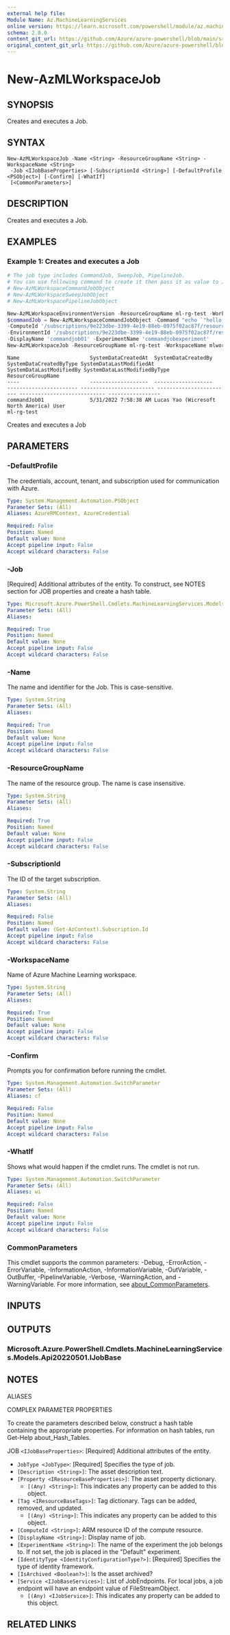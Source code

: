 ```yaml
---
external help file: 
Module Name: Az.MachineLearningServices
online version: https://learn.microsoft.com/powershell/module/az.machinelearningservices/new-azmlworkspacejob
schema: 2.0.0
content_git_url: https://github.com/Azure/azure-powershell/blob/main/src/MachineLearningServices/MachineLearningServices/help/New-AzMLWorkspaceJob.md
original_content_git_url: https://github.com/Azure/azure-powershell/blob/main/src/MachineLearningServices/MachineLearningServices/help/New-AzMLWorkspaceJob.md
---
```


# New-AzMLWorkspaceJob

## SYNOPSIS
Creates and executes a Job.

## SYNTAX

```
New-AzMLWorkspaceJob -Name <String> -ResourceGroupName <String> -WorkspaceName <String>
 -Job <IJobBaseProperties> [-SubscriptionId <String>] [-DefaultProfile <PSObject>] [-Confirm] [-WhatIf]
 [<CommonParameters>]
```

## DESCRIPTION
Creates and executes a Job.

## EXAMPLES

### Example 1: Creates and executes a Job
```powershell
# The job type includes CommandJob, SweepJob, PipelineJob.
# You can use following command to create it then pass it as value to Job parameter of the New-AzMLWorkspaceJob cmdlet.
# New-AzMLWorkspaceCommandJobObject
# New-AzMLWorkspaceSweepJobObject
# New-AzMLWorkspacePipelineJobObject

New-AzMLWorkspaceEnvironmentVersion -ResourceGroupName ml-rg-test -WorkspaceName mlworkspace-test01 -Name commandjobenv -Version 1 -Image "library/python:latest"
$commandJob = New-AzMLWorkspaceCommandJobObject -Command "echo `"hello world`"" `
-ComputeId '/subscriptions/9e223dbe-3399-4e19-88eb-0975f02ac87f/resourceGroups/ml-rg-test/providers/Microsoft.MachineLearningServices/workspaces/mlworkspace-test01/computes/aml02' `
-EnvironmentId '/subscriptions/9e223dbe-3399-4e19-88eb-0975f02ac87f/resourceGroups/ml-rg-test/providers/Microsoft.MachineLearningServices/workspaces/mlworkspace-test01/environments/commandjobenv/versions/1'`
-DisplayName 'commandjob01' -ExperimentName 'commandjobexperiment'
New-AzMLWorkspaceJob -ResourceGroupName ml-rg-test -WorkspaceName mlworkspace-test01 -Name commandJob01 -Job $commandJob
```

```output
Name                       SystemDataCreatedAt  SystemDataCreatedBy                 SystemDataCreatedByType SystemDataLastModifiedAt SystemDataLastModifiedBy SystemDataLastModifiedByType ResourceGroupName
----                       -------------------  -------------------                 ----------------------- ------------------------ ------------------------ ---------------------------- -----------------
commandJob01               5/31/2022 7:58:38 AM Lucas Yao (Wicresoft North America) User                                                                                                   ml-rg-test
```

Creates and executes a Job

## PARAMETERS

### -DefaultProfile
The credentials, account, tenant, and subscription used for communication with Azure.

```yaml
Type: System.Management.Automation.PSObject
Parameter Sets: (All)
Aliases: AzureRMContext, AzureCredential

Required: False
Position: Named
Default value: None
Accept pipeline input: False
Accept wildcard characters: False
```

### -Job
[Required] Additional attributes of the entity.
To construct, see NOTES section for JOB properties and create a hash table.

```yaml
Type: Microsoft.Azure.PowerShell.Cmdlets.MachineLearningServices.Models.Api20220501.IJobBaseProperties
Parameter Sets: (All)
Aliases:

Required: True
Position: Named
Default value: None
Accept pipeline input: False
Accept wildcard characters: False
```

### -Name
The name and identifier for the Job.
This is case-sensitive.

```yaml
Type: System.String
Parameter Sets: (All)
Aliases:

Required: True
Position: Named
Default value: None
Accept pipeline input: False
Accept wildcard characters: False
```

### -ResourceGroupName
The name of the resource group.
The name is case insensitive.

```yaml
Type: System.String
Parameter Sets: (All)
Aliases:

Required: True
Position: Named
Default value: None
Accept pipeline input: False
Accept wildcard characters: False
```

### -SubscriptionId
The ID of the target subscription.

```yaml
Type: System.String
Parameter Sets: (All)
Aliases:

Required: False
Position: Named
Default value: (Get-AzContext).Subscription.Id
Accept pipeline input: False
Accept wildcard characters: False
```

### -WorkspaceName
Name of Azure Machine Learning workspace.

```yaml
Type: System.String
Parameter Sets: (All)
Aliases:

Required: True
Position: Named
Default value: None
Accept pipeline input: False
Accept wildcard characters: False
```

### -Confirm
Prompts you for confirmation before running the cmdlet.

```yaml
Type: System.Management.Automation.SwitchParameter
Parameter Sets: (All)
Aliases: cf

Required: False
Position: Named
Default value: None
Accept pipeline input: False
Accept wildcard characters: False
```

### -WhatIf
Shows what would happen if the cmdlet runs.
The cmdlet is not run.

```yaml
Type: System.Management.Automation.SwitchParameter
Parameter Sets: (All)
Aliases: wi

Required: False
Position: Named
Default value: None
Accept pipeline input: False
Accept wildcard characters: False
```

### CommonParameters
This cmdlet supports the common parameters: -Debug, -ErrorAction, -ErrorVariable, -InformationAction, -InformationVariable, -OutVariable, -OutBuffer, -PipelineVariable, -Verbose, -WarningAction, and -WarningVariable. For more information, see [about_CommonParameters](http://go.microsoft.com/fwlink/?LinkID=113216).

## INPUTS

## OUTPUTS

### Microsoft.Azure.PowerShell.Cmdlets.MachineLearningServices.Models.Api20220501.IJobBase

## NOTES

ALIASES

COMPLEX PARAMETER PROPERTIES

To create the parameters described below, construct a hash table containing the appropriate properties. For information on hash tables, run Get-Help about_Hash_Tables.


JOB `<IJobBaseProperties>`: [Required] Additional attributes of the entity.
  - `JobType <JobType>`: [Required] Specifies the type of job.
  - `[Description <String>]`: The asset description text.
  - `[Property <IResourceBaseProperties>]`: The asset property dictionary.
    - `[(Any) <String>]`: This indicates any property can be added to this object.
  - `[Tag <IResourceBaseTags>]`: Tag dictionary. Tags can be added, removed, and updated.
    - `[(Any) <String>]`: This indicates any property can be added to this object.
  - `[ComputeId <String>]`: ARM resource ID of the compute resource.
  - `[DisplayName <String>]`: Display name of job.
  - `[ExperimentName <String>]`: The name of the experiment the job belongs to. If not set, the job is placed in the "Default" experiment.
  - `[IdentityType <IdentityConfigurationType?>]`: [Required] Specifies the type of identity framework.
  - `[IsArchived <Boolean?>]`: Is the asset archived?
  - `[Service <IJobBaseServices>]`: List of JobEndpoints.         For local jobs, a job endpoint will have an endpoint value of FileStreamObject.
    - `[(Any) <IJobService>]`: This indicates any property can be added to this object.

## RELATED LINKS

